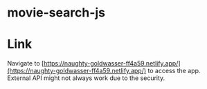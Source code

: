# movie-search-js

# Link

Navigate to [https://naughty-goldwasser-ff4a59.netlify.app/](https://naughty-goldwasser-ff4a59.netlify.app/) to access the app. External API might not always work due to the security.
